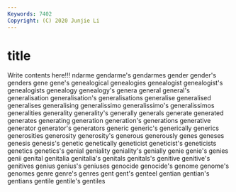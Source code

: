 ```yaml
---
Keywords: 7402
Copyright: (C) 2020 Junjie Li
---
```


# title

Write contents here!!!
ndarme 
gendarme's 
gendarmes
gender 
gender's 
genders 
gene 
gene's 
genealogical 
genealogies 
genealogist 
genealogist's 
genealogists
genealogy 
genealogy's 
genera 
general 
general's 
generalisation 
generalisation's 
generalisations 
generalise 
generalised
generalises 
generalising 
generalissimo 
generalissimo's 
generalissimos 
generalities 
generality 
generality's 
generally 
generals
generate 
generated 
generates 
generating 
generation 
generation's 
generations 
generative 
generator 
generator's
generators 
generic 
generic's 
generically 
generics 
generosities 
generosity 
generosity's 
generous 
generously
genes 
geneses 
genesis 
genesis's 
genetic 
genetically 
geneticist 
geneticist's 
geneticists 
genetics
genetics's 
genial 
geniality 
geniality's 
genially 
genie 
genie's 
genies 
genii 
genital
genitalia 
genitalia's 
genitals 
genitals's 
genitive 
genitive's 
genitives 
genius 
genius's 
geniuses
genocide 
genocide's 
genome 
genome's 
genomes 
genre 
genre's 
genres 
gent 
gent's
genteel 
gentian 
gentian's 
gentians 
gentile 
gentile's 
gentiles 
